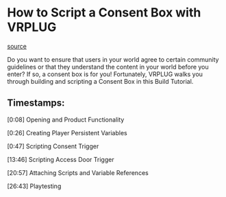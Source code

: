 # How to Script a Consent Box with VRPLUG

[source](https://developers.meta.com/horizon-worlds/learn/documentation/mhcp-program/community-tutorials/how-to-script-a-consent-box-with-vrplug)

Do you want to ensure that users in your world agree to certain community guidelines or that they understand the content in your world before you enter? If so, a consent box is for you! Fortunately, VRPLUG walks you through building and scripting a Consent Box in this Build Tutorial.

## Timestamps:

\[0:08\] Opening and Product Functionality

\[0:26\] Creating Player Persistent Variables

\[0:47\] Scripting Consent Trigger

\[13:46\] Scripting Access Door Trigger

\[20:57\] Attaching Scripts and Variable References

\[26:43\] Playtesting

 

 

 

 

 

 

 

 

 

 

 

 

 

 

 

 

 

 

 

 

 

 

 

 

 

 

 

 

 

 

 

 

 

 

 

 

 

 

 

 

 

 